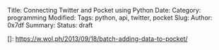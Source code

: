 Title: Connecting Twitter and Pocket using Python
Date: 
Category: programming 
Modified: 
Tags: python, api, twitter, pocket 
Slug: 
Author: 0x7df
Summary: 
Status: draft

[]: https://w.wol.ph/2013/09/18/batch-adding-data-to-pocket/



